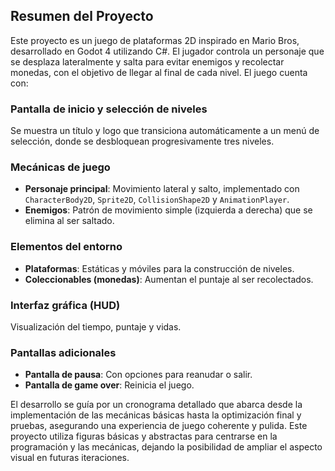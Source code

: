 ## Resumen del Proyecto

Este proyecto es un juego de plataformas 2D inspirado en Mario Bros, desarrollado en Godot 4 utilizando C#. El jugador controla un personaje que se desplaza lateralmente y salta para evitar enemigos y recolectar monedas, con el objetivo de llegar al final de cada nivel. El juego cuenta con:

### Pantalla de inicio y selección de niveles

Se muestra un título y logo que transiciona automáticamente a un menú de selección, donde se desbloquean progresivamente tres niveles.

### Mecánicas de juego

- **Personaje principal**: Movimiento lateral y salto, implementado con `CharacterBody2D`, `Sprite2D`, `CollisionShape2D` y `AnimationPlayer`.
- **Enemigos**: Patrón de movimiento simple (izquierda a derecha) que se elimina al ser saltado.

### Elementos del entorno

- **Plataformas**: Estáticas y móviles para la construcción de niveles.
- **Coleccionables (monedas)**: Aumentan el puntaje al ser recolectados.

### Interfaz gráfica (HUD)

Visualización del tiempo, puntaje y vidas.

### Pantallas adicionales

- **Pantalla de pausa**: Con opciones para reanudar o salir.
- **Pantalla de game over**: Reinicia el juego.

El desarrollo se guía por un cronograma detallado que abarca desde la implementación de las mecánicas básicas hasta la optimización final y pruebas, asegurando una experiencia de juego coherente y pulida. Este proyecto utiliza figuras básicas y abstractas para centrarse en la programación y las mecánicas, dejando la posibilidad de ampliar el aspecto visual en futuras iteraciones.
